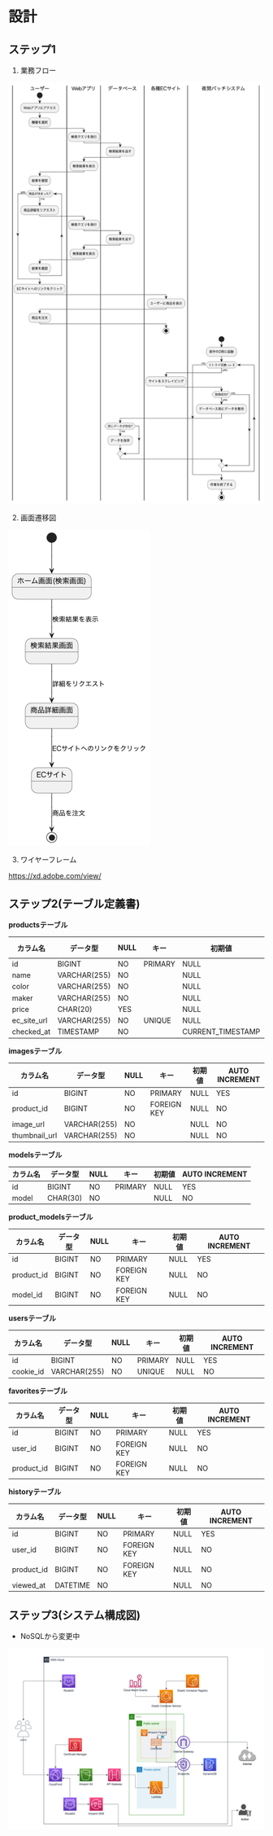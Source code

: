 # 設計

## ステップ1

1. 業務フロー

![業務フロー](業務フロー.png)

2. 画面遷移図

![画面遷移図](画面遷移図.png)

3. ワイヤーフレーム

<a href="https://xd.adobe.com/view/1d001441-66de-4edf-b514-529cb98e2cef-4853/">https://xd.adobe.com/view/</a>

## ステップ2(テーブル定義書)

**productsテーブル**

|カラム名|データ型|NULL|キー|初期値|AUTO INCREMENT|
|-------|--------|----|---|-----|--------------|
|id|BIGINT|NO|PRIMARY|NULL|YES|
|name|VARCHAR(255)|NO||NULL|NO|
|color|VARCHAR(255)|NO||NULL|NO|
|maker|VARCHAR(255)|NO||NULL|NO|
|price|CHAR(20)|YES||NULL|NO|
|ec_site_url|VARCHAR(255)|NO|UNIQUE|NULL|NO|
|checked_at|TIMESTAMP|NO||CURRENT_TIMESTAMP|NO|

**imagesテーブル**

|カラム名|データ型|NULL|キー|初期値|AUTO INCREMENT|
|-------|--------|----|---|-----|--------------|
|id|BIGINT|NO|PRIMARY|NULL|YES|
|product_id|BIGINT|NO|FOREIGN KEY|NULL|NO|
|image_url|VARCHAR(255)|NO||NULL|NO|
|thumbnail_url|VARCHAR(255)|NO||NULL|NO|

**modelsテーブル**

|カラム名|データ型|NULL|キー|初期値|AUTO INCREMENT|
|-------|--------|----|---|-----|--------------|
|id|BIGINT|NO|PRIMARY|NULL|YES|
|model|CHAR(30)|NO||NULL|NO|

**product_modelsテーブル**

|カラム名|データ型|NULL|キー|初期値|AUTO INCREMENT|
|-------|--------|----|---|-----|--------------|
|id|BIGINT|NO|PRIMARY|NULL|YES|
|product_id|BIGINT|NO|FOREIGN KEY|NULL|NO|
|model_id|BIGINT|NO|FOREIGN KEY|NULL|NO|

**usersテーブル**

|カラム名|データ型|NULL|キー|初期値|AUTO INCREMENT|
|-------|--------|----|---|-----|--------------|
|id|BIGINT|NO|PRIMARY|NULL|YES|
|cookie_id|VARCHAR(255)|NO|UNIQUE|NULL|NO|

**favoritesテーブル**

|カラム名|データ型|NULL|キー|初期値|AUTO INCREMENT|
|-------|--------|----|---|-----|--------------|
|id|BIGINT|NO|PRIMARY|NULL|YES|
|user_id|BIGINT|NO|FOREIGN KEY|NULL|NO|
|product_id|BIGINT|NO|FOREIGN KEY|NULL|NO|

**historyテーブル**

|カラム名|データ型|NULL|キー|初期値|AUTO INCREMENT|
|-------|--------|----|---|-----|--------------|
|id|BIGINT|NO|PRIMARY|NULL|YES|
|user_id|BIGINT|NO|FOREIGN KEY|NULL|NO|
|product_id|BIGINT|NO|FOREIGN KEY|NULL|NO|
|viewed_at|DATETIME|NO||NULL|NO|

## ステップ3(システム構成図)

- NoSQLから変更中

<img src="./TapFindCase.drawio.png">
